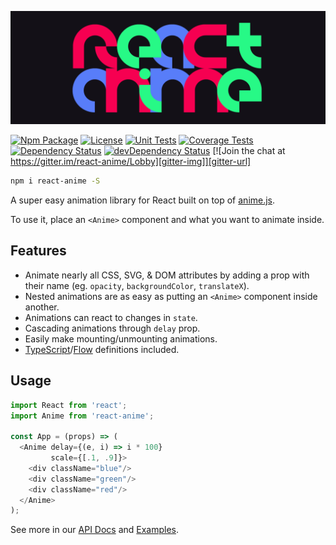 <p align="center">
  <a href="https://hyperfuse.github.io/react-anime"><img src="docs/assets/logo.png" alt="React Anime Logo"/></a>
</p>

[![Npm Package][npm-img]][npm-url]
[![License][license-img]][license-url]
[![Unit Tests][travis-img]][travis-url]
[![Coverage Tests][codecov-img]][codecov-url]
[![Dependency Status][david-img]][david-url]
[![devDependency Status][david-dev-img]][david-dev-url]
[![Join the chat at https://gitter.im/react-anime/Lobby][gitter-img]][gitter-url]

```bash
npm i react-anime -S
```

A super easy animation library for React built on top of [anime.js](https://github.com/juliangarnier/anime).

To use it, place an `<Anime>` component and what you want to animate inside.

## Features

- Animate nearly all CSS, SVG, & DOM attributes by adding a prop with their name (eg. `opacity`, `backgroundColor`, `translateX`).
- Nested animations are as easy as putting an `<Anime>` component inside another.
- Animations can react to changes in `state`.
- Cascading animations through `delay` prop.
- Easily make mounting/unmounting animations.
- [TypeScript](http://typescriptlang.org/)/[Flow](https://flowtype.org/) definitions included.

## Usage

```js
import React from 'react';
import Anime from 'react-anime';

const App = (props) => (
  <Anime delay={(e, i) => i * 100}
         scale={[.1, .9]}>
    <div className="blue"/>
    <div className="green"/>
    <div className="red"/>
  </Anime>
);
```

See more in our [API Docs](https://hyperfuse.github.io/react-anime/#/api) and [Examples](https://hyperfuse.github.io/react-anime/#/examples).

[cover-img]: docs/assets/logo.png
[cover-url]: https://hyperfuse.github.io/react-anime
[license-img]: http://img.shields.io/:license-mit-blue.svg?style=flat-square
[license-url]: https://opensource.org/licenses/MIT
[david-url]: https://david-dm.org/hyperfuse/react-anime?path=packages/react-anime
[david-img]: https://david-dm.org/hyperfuse/react-anime.svg?path=packages/react-anime&style=flat-square
[david-dev-url]: https://david-dm.org/hyperfuse/react-anime?path=packages/react-anime#info=devDependencies
[david-dev-img]: https://david-dm.org/hyperfuse/react-anime/dev-status.svg?path=packages/react-anime&style=flat-square
[travis-img]: https://img.shields.io/travis/hyperfuse/react-anime.svg?style=flat-square
[travis-url]:https://travis-ci.org/hyperfuse/react-anime
[codecov-img]:https://img.shields.io/codecov/c/github/hyperfuse/react-anime.svg?style=flat-square
[codecov-url]: https://codecov.io/gh/hyperfuse/react-anime
[npm-img]: https://img.shields.io/npm/v/react-anime.svg?style=flat-square
[npm-url]: http://npm.im/react-anime
[npm-download-img]: https://img.shields.io/npm/dm/react-anime.svg?style=flat-square
[gitter-img]: https://img.shields.io/badge/gitter-join%20chat%20%E2%86%92-brightgreen.svg?style=flat-square
[gitter-url]: https://gitter.im/react-anime/Lobby?utm_source=badge&utm_medium=badge&utm_campaign=pr-badge&utm_content=badge
